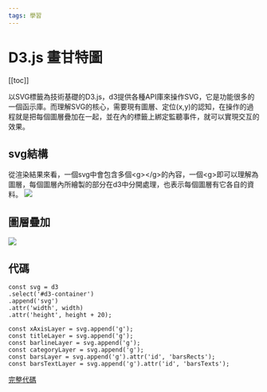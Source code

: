 ```yaml
---
tags: 學習
---
```


# D3.js 畫甘特圖

[[toc]]

以SVG標籤為技術基礎的D3.js，d3提供各種API庫來操作SVG，它是功能很多的一個函示庫。而理解SVG的核心，需要現有圖層、定位(x,y)的認知，在操作的過程就是把每個圖層疊加在一起，並在內的標籤上綁定監聽事件，就可以實現交互的效果。

## svg結構
從渲染結果來看，一個svg中會包含多個\<g\>\</g\>的內容，一個\<g\>即可以理解為圖層，每個圖層內所繪製的部分在d3中分開處理，也表示每個圖層有它各自的資料。
![](https://i.imgur.com/OVKNZV9.png)

## 圖層疊加
![](https://i.imgur.com/uhIyg14.png)

## 代碼

```
const svg = d3
.select('#d3-container')
.append('svg')
.attr('width', width)
.attr('height', height + 20);

const xAxisLayer = svg.append('g');
const titleLayer = svg.append('g');
const barlineLayer = svg.append('g');
const categoryLayer = svg.append('g');
const barsLayer = svg.append('g').attr('id', 'barsRects');
const barsTextLayer = svg.append('g').attr('id', 'barsTexts');

```
[完整代碼](https://github.com/lian0103/nuxt3-notes/blob/main/components/GanttChart.vue)